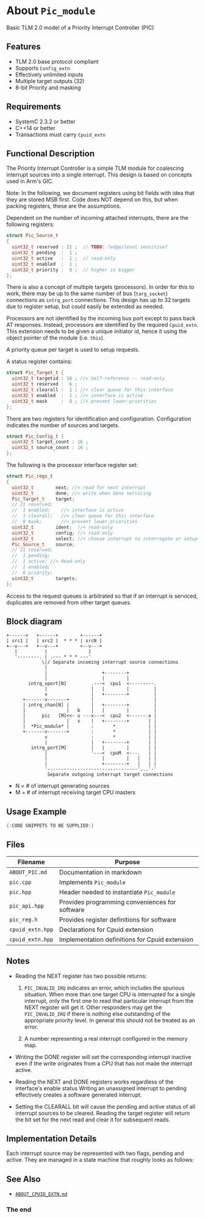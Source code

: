 About `Pic_module`
==================

Basic TLM 2.0 model of a Priority Interrupt Controller (PIC)

Features
--------
- TLM 2.0 base protocol compliant
- Supports `Config_extn`
- Effectively unlimited inputs
- Multiple target outputs (32)
- 8-bit Priority and masking

Requirements
------------
- SystemC 2.3.2 or better
- C++14 or better
- Transactions must carry `Cpuid_extn`

Functional Description
----------------------

The Priority Interrupt Controller is a simple TLM module for coalescing
interrupt sources into a single interrupt. This design is based on concepts
used in Arm's GIC.

Note: In the following, we document registers using bit fields with idea that
they are stored MSB first. Code does NOT depend on this, but when packing
registers, these are the assumptions.

Dependent on the number of incoming attached interrupts, there are the
following registers:

```cpp
struct Pic_Source_t
{
  uint32_t reserved : 21 ;  // TODO: ?edge/level sensitive?
  uint32_t pending  :  1 ;
  uint32_t active   :  1 ;  // read-only
  uint32_t enabled  :  1 ;
  uint32_t priority :  8 ;  // higher is bigger
};
```

There is also a concept of multiple targets (processors).  In order for this
to work, there may be up to the same number of bus (`targ_socket`) connections
as `intrq_port` connections. This design has up to 32 targets due to register
setup, but could easily be extended as needed.

Processors are not identified by the incoming bus port except to pass back AT
responses. Instead, processors are identified by the required `Cpuid_extn`.
This extension needs to be given a unique initiator id, hence it using the
object pointer of the module (i.e. `this`).

A priority queue per target is used to setup requests.

A status register contains:

```cpp
struct Pic_Target_t {
  uint32_t targetid : 16 ; //< Self-reference -- read-only
  uint32_t reserved :  6 ;
  uint32_t clearall :  1 ; //< clear queue for this interface
  uint32_t enabled  :  1 ; //< interface is active
  uint32_t mask     :  8 ; //< prevent lower-priorities
};
```

There are two registers for identification and configuration.
Configuration indicates the number of sources and targets.

```cpp
struct Pic_Config_t {
  uint32_t target_count : 16 ;
  uint32_t source_count : 16 ;
};
```

The following is the processor interface register set:

```cpp
struct Pic_regs_t
{
  uint32_t        next; //< read for next interrupt
  uint32_t        done; //< write when done servicing
  Pic_Target_t    target;
  // 21 reserved;
  //  1 enabled;    //< interface is active
  //  1 clearall;   //< clear queue for this interface
  //  8 mask;       //< prevent lower-priorities
  uint32_t        ident;  //< read-only
  uint32_t        config; //< read-only
  uint32_t        select; //< choose interrupt to interrogate or setup
  Pic_Source_t    source;
  // 21 reserved; 
  //  1 pending;
  //  1 active; //< Read-only
  //  1 enabled;
  //  8 priority;
  uint32_t        targets;
};
```

Access to the request queues is arbitrated so that if an
interrupt is serviced, duplicates are removed from other
target queues.

Block diagram
-------------

```
+------+   +------+        +------+
| src1 |   | src2 |  * * * | srcN |
+--v---+   +--v---+        +--v---+
   |          |               |
   '--------. | .--- * * * ---'
             \|/ Separate incoming interrupt source connections
              |
              |                    +--------+          
              |                    |        |           
        intrq_xport[N]         .---<  cpu1  <---------.
              |                |   |        |         |
              v                |   +--------+         |
      +-------v-------+        |                      |
      | intrq_chan[N] |        |   +--------+         |
      |               |   b    |   |        |         |
      |      pic   [M]<<- u ---x---<  cpu2  <-------x |
      |               |   s    |   +--------+       | |
      |  *Pic_module* |        :       *            | |
      +-------v-------+        :       *            | |
              v                :       *            | |
              |                |   +--------+       | |
         intrq_port[M]         |   |        |       | |
              |                '---<  cpuM  <---.   | |
              |                    |        |   |   | |
              |                    +--------+   |   | |
              '---------------------------------'...'-'
               Separate outgoing interrupt target connections

```

- N = # of interrupt generating sources
- M = # of interrupt receiving target CPU masters

Usage Example
-------------

```cpp
{:CODE SNIPPETS TO BE SUPPLIED:}
```

Files
-----

  Filename         | Purpose                                       
  ---------------- | ----------------------------------------------
  `ABOUT_PIC.md`   | Documentation in markdown                     
  `pic.cpp`        | Implements `Pic_module`                       
  `pic.hpp`        | Header needed to instantiate `Pic_module`     
  `pic_api.hpp`    | Provides programming conveniences for software
  `pic_reg.h`      | Provides register definitions for software    
  `cpuid_extn.hpp` | Declarations for Cpuid extension
  `cpuid_extn.hpp` | Implementation definitions for Cpuid extension

Notes
-----

- Reading the NEXT register has two possible returns:

  1. `PIC_INVALID_IRQ` indicates an error, which includes the spurious
     situation. When more than one target CPU is interrupted for a single
     interrupt, only the first one to read that particular interrupt from the
     NEXT register will get it. Other responders may get the `PIC_INVALID_IRQ`
     if there is nothing else outstanding of the appropriate priority level.
     In general this should not be treated as an error.

  2. A number representing a real interrupt configured in the memory map.

- Writing the DONE register will set the corresponding interrupt inactive even
  if the write originates from a CPU that has not made the interrupt active.

- Reading the NEXT and DONE registers works regardless of the interface's
  enable status Writing an unassigned interrupt to pending effectively creates
  a software generated interrupt.

- Setting the CLEARALL bit will cause the pending and active status of all
  interrupt sources to be cleared. Reading the target register will return the
  bit set for the next read and clear it for subsequent reads.

Implementation Details
----------------------

Each interrupt source may be represented with two flags, pending and active.
They are managed in a state machine that roughly looks as follows:

See Also
--------

* [`ABOUT_CPUID_EXTN.md`](file:ABOUT_CPUID_EXTN.md)

### The end
<!-- vim:tw=78
-->
